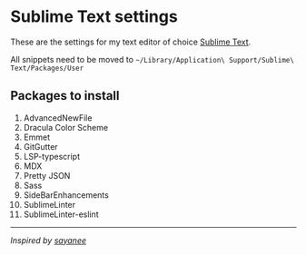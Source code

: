 # Sublime Text settings

These are the settings for my text editor of choice [Sublime Text](http://www.sublimetext.com/).

All snippets need to be moved to `~/Library/Application\ Support/Sublime\ Text/Packages/User`

## Packages to install

1. AdvancedNewFile
1. Dracula Color Scheme
1. Emmet
1. GitGutter
1. LSP-typescript
1. MDX
1. Pretty JSON
1. Sass
1. SideBarEnhancements
1. SublimeLinter
1. SublimeLinter-eslint

***

*Inspired by [sayanee](https://github.com/sayanee/sublime-text-settings)*
